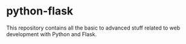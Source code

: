 # python-flask
This repository contains all the basic to advanced stuff related to web development with Python and Flask.

